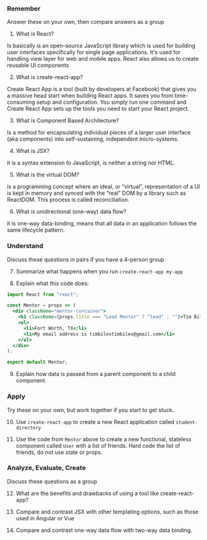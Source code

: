 ### Remember

Answer these on your own, then compare answers as a group

1.  What is React?

Is basically is an open-source JavaScript library which is used for building user interfaces specifically for single page applications. It's used for handling view layer for web and mobile apps. React also allows us to create reusable UI components

2.  What is create-react-app?

Create React App is a tool (built by developers at Facebook) that gives you a massive head start when building React apps. It saves you from time-consuming setup and configuration. You simply run one command and Create React App sets up the tools you need to start your React project.

3.  What is Component Based Architecture?

Is a method for encapsulating individual pieces of a larger user interface (aka components) into self-sustaining, independent micro-systems. 

4.  What is JSX?

it is a syntax extension to JavaScript, is neither a string nor HTML.

5.  What is the virtual DOM?

is a programming concept where an ideal, or “virtual”, representation of a UI is kept in memory and synced with the “real” DOM by a library such as ReactDOM. This process is called reconciliation.

6.  What is unidirectional (one-way) data flow?

it is one-way data-binding, means that all data in an application follows the same lifecycle pattern.

### Understand

Discuss these questions in pairs if you have a 4-person group

7.  Summarize what happens when you run `create-react-app my-app`

8.  Explain what this code does:

```jsx
import React from "react";

const Mentor = props => (
  <div className="mentor-container">
    <h1 className={props.title === "Lead Mentor" ? "lead" : ""}>Tim Biles</h1>
    <ul>
      <li>Fort Worth, TX</li>
      <li>My email address is timbilestimbiles@gmail.com</li>
    </ul>
  </div>
);

export default Mentor;
```

9.  Explain how data is passed from a parent component to a child component.

### Apply

Try these on your own, but work together if you start to get stuck.

10.  Use `create-react-app` to create a new React application called `student-directory`

11.  Use the code from `Mentor` above to create a new functional, stateless component called `User` with a list of friends. Hard code the list of friends, do not use state or props.

### Analyze, Evaluate, Create

Discuss these questions as a group

12. What are the benefits and drawbacks of using a tool like create-react-app?

13. Compare and contrast JSX with other templating options, such as those used in Angular or Vue

14. Compare and contrast one-way data flow with two-way data binding.
